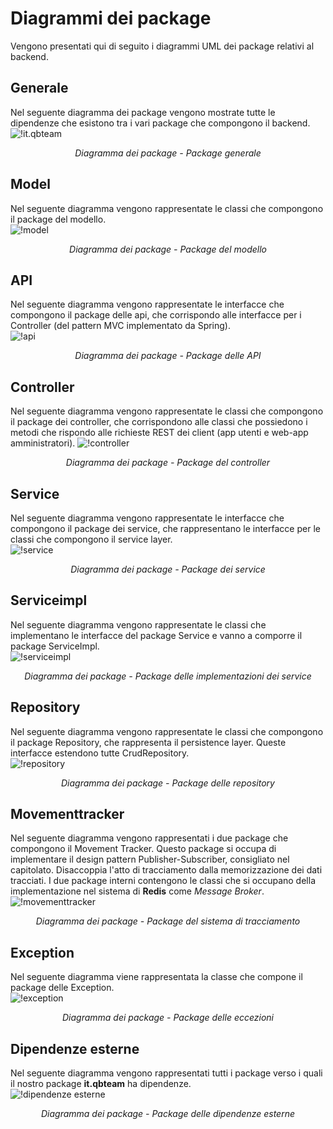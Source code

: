 # Diagrammi dei package
Vengono presentati qui di seguito i diagrammi UML dei package relativi al backend.

## Generale
Nel seguente diagramma dei package vengono mostrate tutte le dipendenze che esistono tra i vari package che compongono il backend. 
![!it.qbteam](../Immagini/Backend/package/package-it.qbteam.png)
<figcaption align=center> <em> Diagramma dei package - Package generale </em> </figcaption> 
 
## Model
Nel seguente diagramma vengono rappresentate le classi che compongono il package del modello.  
![!model](../Immagini/Backend/package/package-model.png)
<figcaption align=center> <em> Diagramma dei package - Package del modello </em> </figcaption>

## API
Nel seguente diagramma vengono rappresentate le interfacce che compongono il package delle api, che corrispondo alle interfacce per i Controller (del pattern MVC implementato da Spring).  
![!api](../Immagini/Backend/package/package-api.png)
<figcaption align=center> <em> Diagramma dei package - Package delle API</em> </figcaption>

## Controller
Nel seguente diagramma vengono rappresentate le classi che compongono il package dei controller, che corrispondono alle classi che possiedono i metodi che rispondo alle richieste REST dei client (app utenti e web-app amministratori).
![!controller](../Immagini/Backend/package/package-controller.png)
<figcaption align=center> <em> Diagramma dei package - Package del controller</em> </figcaption>

## Service
Nel seguente diagramma vengono rappresentate le interfacce che compongono il package dei service, che rappresentano le interfacce per le classi che compongono il service layer.  
![!service](../Immagini/Backend/package/package-service.png)
<figcaption align=center> <em> Diagramma dei package - Package dei service </em> </figcaption>

## Serviceimpl
Nel seguente diagramma vengono rappresentate le classi che implementano le interfacce del package Service e vanno a comporre il package ServiceImpl.  
![!serviceimpl](../Immagini/Backend/package/package-serviceimpl.png)
<figcaption align=center> <em> Diagramma dei package - Package delle implementazioni dei service</em> </figcaption>

## Repository
Nel seguente diagramma vengono rappresentate le classi che compongono il package Repository, che rappresenta il persistence layer. Queste interfacce estendono tutte CrudRepository.  
![!repository](../Immagini/Backend/package/package-repository.png)
<figcaption align=center> <em> Diagramma dei package - Package delle repository </em> </figcaption>

## Movementtracker
Nel seguente diagramma vengono rappresentati i due package che compongono il Movement Tracker. Questo package si occupa di implementare il design pattern Publisher-Subscriber, consigliato nel capitolato. Disaccoppia l'atto di tracciamento dalla memorizzazione dei dati tracciati. I due package interni contengono le classi che si occupano della implementazione nel sistema di **Redis** come *Message Broker*.  
![!movementtracker](../Immagini/Backend/package/package-movementtracker.png)
<figcaption align=center> <em> Diagramma dei package - Package del sistema di tracciamento </em> </figcaption>

## Exception
Nel seguente diagramma viene rappresentata la classe che compone il package delle Exception.  
![!exception](../Immagini/Backend/package/package-exception.png)
<figcaption align=center> <em> Diagramma dei package - Package delle eccezioni </em> </figcaption>

## Dipendenze esterne
Nel seguente diagramma vengono rappresentati tutti i package verso i quali il nostro package **it.qbteam** ha dipendenze.  
![!dipendenze esterne](../Immagini/Backend/package/package-dependencies.png)
<figcaption align=center> <em> Diagramma dei package - Package delle dipendenze esterne </em> </figcaption>
